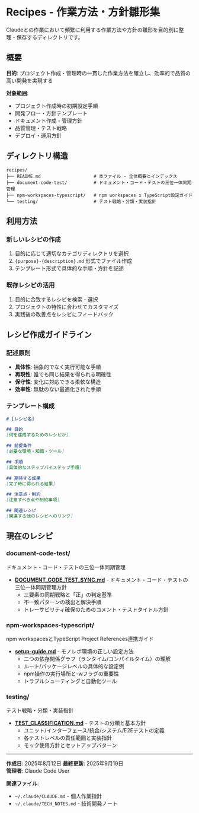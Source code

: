 # Recipes - 作業方法・方針雛形集

Claudeとの作業において頻繁に利用する作業方法や方針の雛形を目的別に整理・保存するディレクトリです。

## 概要

**目的**: プロジェクト作成・管理時の一貫した作業方法を確立し、効率的で品質の高い開発を実現する

**対象範囲**:
- プロジェクト作成時の初期設定手順
- 開発フロー・方針テンプレート
- ドキュメント作成・管理方針
- 品質管理・テスト戦略
- デプロイ・運用方針

## ディレクトリ構造

```
recipes/
├── README.md                    # 本ファイル - 全体概要とインデックス
├── document-code-test/          # ドキュメント・コード・テストの三位一体同期管理
├── npm-workspaces-typescript/   # npm workspaces x TypeScript設定ガイド
└── testing/                     # テスト戦略・分類・実装指針
```

## 利用方法

### 新しいレシピの作成
1. 目的に応じて適切なカテゴリディレクトリを選択
2. `{purpose}-{description}.md` 形式でファイル作成
3. テンプレート形式で具体的な手順・方針を記述

### 既存レシピの活用
1. 目的に合致するレシピを検索・選択
2. プロジェクトの特性に合わせてカスタマイズ
3. 実践後の改善点をレシピにフィードバック

## レシピ作成ガイドライン

### 記述原則
- **具体性**: 抽象的でなく実行可能な手順
- **再現性**: 誰でも同じ結果を得られる明確性
- **保守性**: 変化に対応できる柔軟な構造
- **効率性**: 無駄のない最適化された手順

### テンプレート構成
```markdown
# [レシピ名]

## 目的
[何を達成するためのレシピか]

## 前提条件
[必要な環境・知識・ツール]

## 手順
[具体的なステップバイステップ手順]

## 期待する成果
[完了時に得られる結果]

## 注意点・制約
[注意すべき点や制約事項]

## 関連レシピ
[関連する他のレシピへのリンク]
```

## 現在のレシピ

### document-code-test/
ドキュメント・コード・テストの三位一体同期管理
- **[DOCUMENT_CODE_TEST_SYNC.md](document-code-test/DOCUMENT_CODE_TEST_SYNC.md)** - ドキュメント・コード・テストの三位一体同期管理方針
  - 三要素の同期戦略と「正」の判定基準
  - 不一致パターンの検出と解決手順
  - トレーサビリティ確保のためのコメント・テストタイトル方針

### npm-workspaces-typescript/
npm workspacesとTypeScript Project References連携ガイド
- **[setup-guide.md](npm-workspaces-typescript/setup-guide.md)** - モノレポ環境の正しい設定方法
  - 二つの依存関係グラフ（ランタイム/コンパイルタイム）の理解
  - ルート/パッケージレベルの具体的な設定例
  - npm操作の実行場所と-wフラグの重要性
  - トラブルシューティングと自動化ツール

### testing/
テスト戦略・分類・実装指針
- **[TEST_CLASSIFICATION.md](testing/TEST_CLASSIFICATION.md)** - テストの分類と基本方針
  - ユニット/インターフェース/統合/システム/E2Eテストの定義
  - 各テストレベルの責任範囲と実装指針
  - モック使用方針とセットアップパターン

---

**作成日**: 2025年8月12日
**最終更新**: 2025年9月19日  
**管理者**: Claude Code User

**関連ファイル**:
- `~/.claude/CLAUDE.md` - 個人作業指針
- `~/.claude/TECH_NOTES.md` - 技術開発ノート